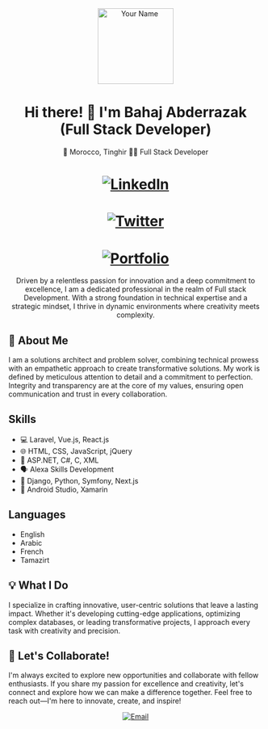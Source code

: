 <div align="center">
  <img src="https://avatars.githubusercontent.com/u/103391379" alt="Your Name" width="150px">

# Hi there! 👋 I'm Bahaj Abderrazak (Full Stack Developer)

📍 Morocco, Tinghir
👨‍💻 Full Stack Developer

# [![LinkedIn](https://img.shields.io/badge/LinkedIn-Connect-blue?logo=linkedin&style=flat-square&logoColor=white)](https://www.linkedin.com/in/abderrazak-bahaj/)
# [![Twitter](https://img.shields.io/badge/Twitter-Follow-1DA1F2?logo=twitter&style=flat-square&logoColor=white)](https://twitter.com/#/)
# [![Portfolio](https://img.shields.io/badge/Portfolio-Visit-ff69b4?style=flat-square&logo=portfolio&logoColor=white)](https://github.com/abderrazak-bahaj.github.io)

Driven by a relentless passion for innovation and a deep commitment to excellence, I am a dedicated professional in the realm of Full stack Development. With a strong foundation in technical expertise and a strategic mindset, I thrive in dynamic environments where creativity meets complexity.

</div>

## 🚀 About Me

I am a solutions architect and problem solver, combining technical prowess with an empathetic approach to create transformative solutions. My work is defined by meticulous attention to detail and a commitment to perfection. Integrity and transparency are at the core of my values, ensuring open communication and trust in every collaboration.


## Skills

- 💻 Laravel, Vue.js, React.js
- 🌐 HTML, CSS, JavaScript, jQuery
- 🌟 ASP.NET, C#, C, XML
- 🗣️ Alexa Skills Development
- 🐍 Django, Python, Symfony, Next.js
- 📱 Android Studio, Xamarin

## Languages

- English
- Arabic
- French
- Tamazirt

  
## 💡 What I Do

I specialize in crafting innovative, user-centric solutions that leave a lasting impact. Whether it's developing cutting-edge applications, optimizing complex databases, or leading transformative projects, I approach every task with creativity and precision.

## 🌟 Let's Collaborate!

I'm always excited to explore new opportunities and collaborate with fellow enthusiasts. If you share my passion for excellence and creativity, let's connect and explore how we can make a difference together. Feel free to reach out—I'm here to innovate, create, and inspire!

<div align="center">
  <a href="mailto:bahaj.abderrazak@gmail.com"><img src="https://img.shields.io/badge/Email-Contact%20Me-D14836?style=flat-square&logo=gmail&logoColor=white" alt="Email"></a>
</div>
